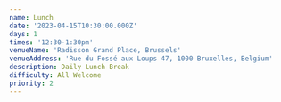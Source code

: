 ```yaml
---
name: Lunch
date: '2023-04-15T10:30:00.000Z'
days: 1
times: '12:30-1:30pm'
venueName: 'Radisson Grand Place, Brussels'
venueAddress: 'Rue du Fossé aux Loups 47, 1000 Bruxelles, Belgium'
description: Daily Lunch Break
difficulty: All Welcome
priority: 2
---
```









